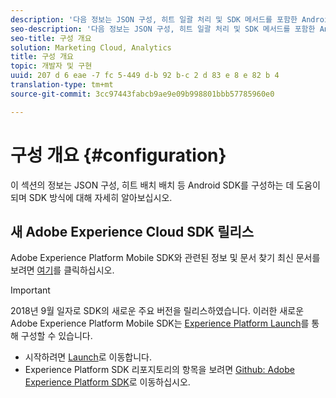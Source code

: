 ```yaml
---
description: '다음 정보는 JSON 구성, 히트 일괄 처리 및 SDK 메서드를 포함한 Android SDK를 구성하는 데 도움이 됩니다. '
seo-description: '다음 정보는 JSON 구성, 히트 일괄 처리 및 SDK 메서드를 포함한 Android SDK를 구성하는 데 도움이 됩니다. '
seo-title: 구성 개요
solution: Marketing Cloud, Analytics
title: 구성 개요
topic: 개발자 및 구현
uuid: 207 d 6 eae -7 fc 5-449 d-b 92 b-c 2 d 83 e 8 e 82 b 4
translation-type: tm+mt
source-git-commit: 3cc97443fabcb9ae9e09b998801bbb57785960e0

---
```



# 구성 개요 {#configuration}

이 섹션의 정보는 JSON 구성, 히트 배치 배치 등 Android SDK를 구성하는 데 도움이 되며 SDK 방식에 대해 자세히 알아보십시오.

## 새 Adobe Experience Cloud SDK 릴리스

Adobe Experience Platform Mobile SDK와 관련된 정보 및 문서 찾기 최신 문서를 보려면 [여기](https://aep-sdks.gitbook.io/docs/)를 클릭하십시오.

>[!IMPORTANT]
>
>2018년 9월 일자로 SDK의 새로운 주요 버전을 릴리스하였습니다. 이러한 새로운 Adobe Experience Platform Mobile SDK는 [Experience Platform Launch](https://www.adobe.com/experience-platform/launch.html)를 통해 구성할 수 있습니다.

* 시작하려면 [Launch](https://launch.adobe.com/)로 이동합니다.
* Experience Platform SDK 리포지토리의 항목을 보려면 [Github: Adobe Experience Platform SDK](https://github.com/Adobe-Marketing-Cloud/acp-sdks)로 이동하십시오.
